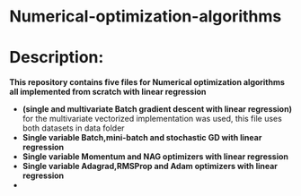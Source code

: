 # Numerical-optimization-algorithms

# Description:
**This repository contains five files for Numerical optimization algorithms all implemented from scratch with linear regression** 
* **(single and multivariate Batch gradient descent with linear regression)** for the multivariate vectorized implementation was used, this file uses both datasets in data folder <br>
* **Single variable Batch,mini-batch and stochastic GD with linear regression** <br>
* **Single variable Momentum and NAG optimizers with linear regression**
* **Single variable Adagrad,RMSProp and Adam optimizers with linear regression**
* 



